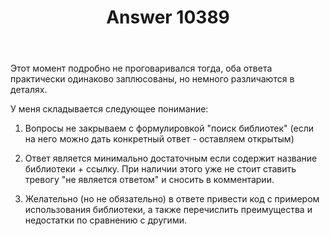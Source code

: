 ﻿---
title: "Answer 10389"
se.owner.user_id: 213987
se.owner.display_name: "A K"
se.owner.link: "https://ru.meta.stackoverflow.com/users/213987/a-k"
se.answer_id: 10389
se.question_id: 10387
se.post_type: answer
se.score: 2
se.is_accepted: False
---
<p>Этот момент подробно не проговаривался тогда, оба ответа практически одинаково заплюсованы, но немного различаются в деталях.</p>

<p>У меня складывается следующее понимание:</p>

<ol>
<li><p>Вопросы не закрываем с формулировкой "поиск библиотек" (если на него можно дать конкретный ответ - оставляем открытым)</p></li>
<li><p>Ответ является минимально достаточным если содержит название библиотеки + ссылку. При наличии этого уже не стоит ставить тревогу "не является ответом" и сносить в комментарии.</p></li>
<li><p>Желательно (но не обязательно) в ответе привести код с примером использования библиотеки, а также перечислить преимущества и недостатки по сравнению с другими.</p></li>
</ol>
